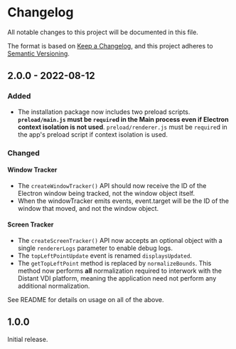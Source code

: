 # Changelog
All notable changes to this project will be documented in this file.

The format is based on [Keep a Changelog](https://keepachangelog.com/en/1.0.0/),
and this project adheres to [Semantic Versioning](https://semver.org/spec/v2.0.0.html).

## 2.0.0 - 2022-08-12

### Added
- The installation package now includes two preload scripts. **`preload/main.js` must be `require`d in the Main process even if Electron context isolation is not used**. `preload/renderer.js` must be `require`d in the app's preload script if context isolation is used.

### Changed
#### Window Tracker
- The `createWindowTracker()` API should now receive the ID of the Electron window being tracked, not the window object itself.
- When the windowTracker emits events, event.target will be the ID of the window that moved, and not the window object.

#### Screen Tracker
- The `createScreenTracker()` API now accepts an optional object with a single `rendererLogs` parameter to enable debug logs.
- The `topLeftPointUpdate` event is renamed `displaysUpdated`.
- The `getTopLeftPoint` method is replaced by `normalizeBounds`. This method now performs **all** normalization required to interwork with the Distant VDI platform, meaning the application need not perform any additional normalization.

See README for details on usage on all of the above.

## 1.0.0
Initial release.

<!-- changelog possible fields:
### Added
### Changed
### Removed
### Deprecated
### Fixed
### Security
